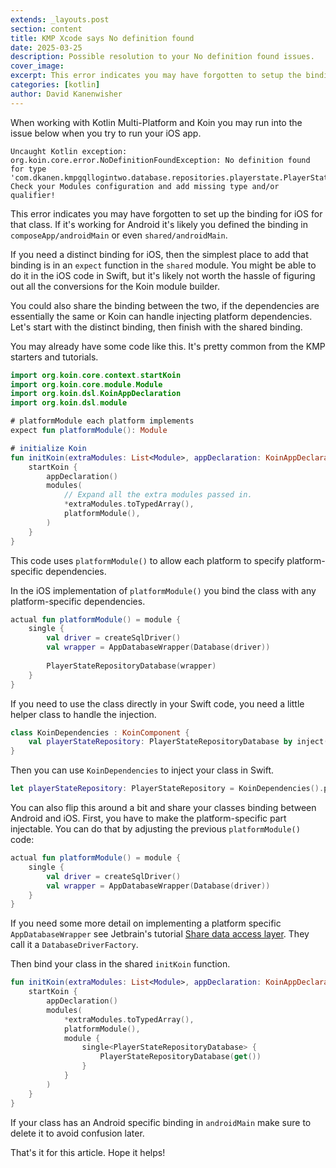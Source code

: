 ```yaml
---
extends: _layouts.post
section: content
title: KMP Xcode says No definition found
date: 2025-03-25
description: Possible resolution to your No definition found issues.
cover_image: 
excerpt: This error indicates you may have forgotten to setup the binding for iOS for that class. If it's working for Android it's likely you defined the binding in `composeApp/androidMain` or even `shared/androidMain`.
categories: [kotlin]
author: David Kanenwisher
---
```


When working with Kotlin Multi-Platform and Koin you may run into the issue below when you try to run your iOS app.

```text
Uncaught Kotlin exception: org.koin.core.error.NoDefinitionFoundException: No definition found for type 'com.dkanen.kmpgqllogintwo.database.repositories.playerstate.PlayerStateRepositoryDatabase'. Check your Modules configuration and add missing type and/or qualifier!
```

This error indicates you may have forgotten to set up the binding for iOS for that class. If it's working for Android it's likely you defined the binding in `composeApp/androidMain` or even `shared/androidMain`.

If you need a distinct binding for iOS, then the simplest place to add that binding is in an `expect` function in the `shared` module. You might be able to do it in the iOS code in Swift, but it's likely not worth the hassle of figuring out all the conversions for the Koin module builder.

You could also share the binding between the two, if the dependencies are essentially the same or Koin can handle injecting platform dependencies. Let's start with the distinct binding, then finish with the shared binding.

You may already have some code like this. It's pretty common from the KMP starters and tutorials.

```kotlin
import org.koin.core.context.startKoin
import org.koin.core.module.Module
import org.koin.dsl.KoinAppDeclaration
import org.koin.dsl.module

# platformModule each platform implements
expect fun platformModule(): Module

# initialize Koin
fun initKoin(extraModules: List<Module>, appDeclaration: KoinAppDeclaration = {}) {
    startKoin {
        appDeclaration()
        modules(
            // Expand all the extra modules passed in.
            *extraModules.toTypedArray(),
            platformModule(),
        )
    }
}
```

This code uses `platformModule()` to allow each platform to specify platform-specific dependencies.

In the iOS implementation of `platformModule()` you bind the class with any platform-specific dependencies.

```kotlin
actual fun platformModule() = module {
    single {
        val driver = createSqlDriver()
        val wrapper = AppDatabaseWrapper(Database(driver))
        
        PlayerStateRepositoryDatabase(wrapper)
    }
}
```

If you need to use the class directly in your Swift code, you need a little helper class to handle the injection.
```kotlin
class KoinDependencies : KoinComponent {
    val playerStateRepository: PlayerStateRepositoryDatabase by inject()
}
```

Then you can use `KoinDependencies` to inject your class in Swift.
```swift
let playerStateRepository: PlayerStateRepository = KoinDependencies().playerStateRepository
```

You can also flip this around a bit and share your classes binding between Android and iOS. First, you have to make the platform-specific part injectable. You can do that by adjusting the previous `platformModule()` code:

```kotlin
actual fun platformModule() = module {
    single {
        val driver = createSqlDriver()
        val wrapper = AppDatabaseWrapper(Database(driver))
    }
}
```

If you need some more detail on implementing a platform specific `AppDatabaseWrapper` see Jetbrain's tutorial [Share data access layer](https://www.jetbrains.com/help/kotlin-multiplatform-dev/multiplatform-ktor-sqldelight.html#create-the-android-application). They call it a `DatabaseDriverFactory`. 

Then bind your class in the shared `initKoin` function.
```kotlin
fun initKoin(extraModules: List<Module>, appDeclaration: KoinAppDeclaration = {}) {
    startKoin {
        appDeclaration()
        modules(
            *extraModules.toTypedArray(),
            platformModule(),
            module {
                single<PlayerStateRepositoryDatabase> {
                    PlayerStateRepositoryDatabase(get())
                }
            }
        )
    }
}
```

If your class has an Android specific binding in `androidMain` make sure to delete it to avoid confusion later.

That's it for this article. Hope it helps!